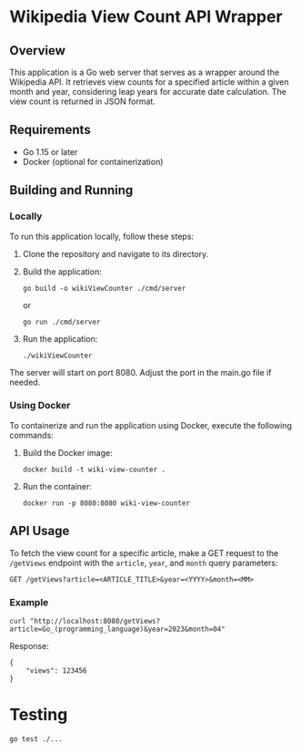 # Wikipedia View Count API Wrapper

## Overview

This application is a Go web server that serves as a wrapper around the Wikipedia API. It retrieves view counts for a specified article within a given month and year, considering leap years for accurate date calculation. The view count is returned in JSON format.

## Requirements

- Go 1.15 or later
- Docker (optional for containerization)

## Building and Running

### Locally

To run this application locally, follow these steps:

1. Clone the repository and navigate to its directory.
2. Build the application:

    ```shell
    go build -o wikiViewCounter ./cmd/server
    ```

    or 

    ```shell
    go run ./cmd/server
    ```

3. Run the application:

    ```shell
    ./wikiViewCounter
    ```

The server will start on port 8080. Adjust the port in the main.go file if needed.

### Using Docker

To containerize and run the application using Docker, execute the following commands:

1. Build the Docker image:

    ```shell
    docker build -t wiki-view-counter .
    ```

2. Run the container:

    ```shell
    docker run -p 8080:8080 wiki-view-counter
    ```

## API Usage

To fetch the view count for a specific article, make a GET request to the `/getViews` endpoint with the `article`, `year`, and `month` query parameters:

```http
GET /getViews?article=<ARTICLE_TITLE>&year=<YYYY>&month=<MM>
```

### Example

```shell
curl "http://localhost:8080/getViews?article=Go_(programming_language)&year=2023&month=04"
```

Response:

```shell
{
    "views": 123456
}
```

# Testing

```shell
go test ./...
```